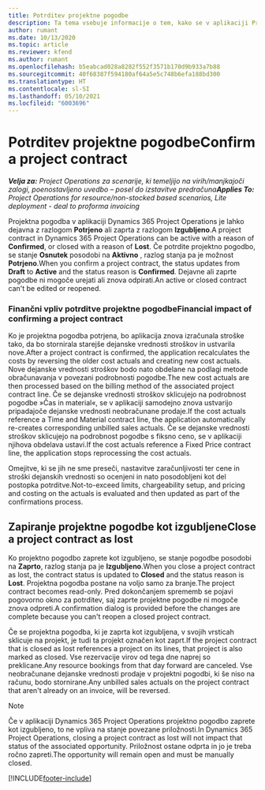```yaml
---
title: Potrditev projektne pogodbe
description: Ta tema vsebuje informacije o tem, kako se v aplikaciji Project Operations potrdi pogodbo.
author: rumant
ms.date: 10/13/2020
ms.topic: article
ms.reviewer: kfend
ms.author: rumant
ms.openlocfilehash: b5eabcad028a8282f552f3571b170d9b933a7b88
ms.sourcegitcommit: 40f68387f594180af64a5e5c748b6efa188bd300
ms.translationtype: HT
ms.contentlocale: sl-SI
ms.lasthandoff: 05/10/2021
ms.locfileid: "6003696"
---
```

# <a name="confirm-a-project-contract"></a><span data-ttu-id="3e80e-103">Potrditev projektne pogodbe</span><span class="sxs-lookup"><span data-stu-id="3e80e-103">Confirm a project contract</span></span>

<span data-ttu-id="3e80e-104">_**Velja za:** Project Operations za scenarije, ki temeljijo na virih/manjkajoči zalogi, poenostavljeno uvedbo – posel do izstavitve predračuna_</span><span class="sxs-lookup"><span data-stu-id="3e80e-104">_**Applies To:** Project Operations for resource/non-stocked based scenarios, Lite deployment - deal to proforma invoicing_</span></span>

<span data-ttu-id="3e80e-105">Projektna pogodba v aplikaciji Dynamics 365 Project Operations je lahko dejavna z razlogom **Potrjeno** ali zaprta z razlogom **Izgubljeno**.</span><span class="sxs-lookup"><span data-stu-id="3e80e-105">A project contract in Dynamics 365 Project Operations can be active with a reason of **Confirmed**, or closed with a reason of **Lost**.</span></span> <span data-ttu-id="3e80e-106">Če potrdite projektno pogodbo, se stanje **Osnutek** posodobi na **Aktivno** , razlog stanja pa je možnost **Potrjeno**.</span><span class="sxs-lookup"><span data-stu-id="3e80e-106">When you confirm a project contract, the status updates from **Draft** to **Active** and the status reason is **Confirmed**.</span></span> <span data-ttu-id="3e80e-107">Dejavne ali zaprte pogodbe ni mogoče urejati ali znova odpirati.</span><span class="sxs-lookup"><span data-stu-id="3e80e-107">An active or closed contract can't be edited or reopened.</span></span> 

### <a name="financial-impact-of-confirming-a-project-contract"></a><span data-ttu-id="3e80e-108">Finančni vpliv potrditve projektne pogodbe</span><span class="sxs-lookup"><span data-stu-id="3e80e-108">Financial impact of confirming a project contract</span></span>

<span data-ttu-id="3e80e-109">Ko je projektna pogodba potrjena, bo aplikacija znova izračunala stroške tako, da bo stornirala starejše dejanske vrednosti stroškov in ustvarila nove.</span><span class="sxs-lookup"><span data-stu-id="3e80e-109">After a project contract is confirmed, the application recalculates the costs by reversing the older cost actuals and creating new cost actuals.</span></span> <span data-ttu-id="3e80e-110">Nove dejanske vrednosti stroškov bodo nato obdelane na podlagi metode obračunavanja v povezani podrobnosti pogodbe.</span><span class="sxs-lookup"><span data-stu-id="3e80e-110">The new cost actuals are then processed based on the billing method of the associated project contract line.</span></span> <span data-ttu-id="3e80e-111">Če se dejanske vrednosti stroškov sklicujejo na podrobnost pogodbe »Čas in material«, se v aplikaciji samodejno znova ustvarijo pripadajoče dejanske vrednosti neobračunane prodaje.</span><span class="sxs-lookup"><span data-stu-id="3e80e-111">If the cost actuals reference a Time and Material contract line, the application automatically re-creates corresponding unbilled sales actuals.</span></span> <span data-ttu-id="3e80e-112">Če se dejanske vrednosti stroškov sklicujejo na podrobnost pogodbe s fiksno ceno, se v aplikaciji njihova obdelava ustavi.</span><span class="sxs-lookup"><span data-stu-id="3e80e-112">If the cost actuals reference a Fixed Price contract line, the application stops reprocessing the cost actuals.</span></span>

<span data-ttu-id="3e80e-113">Omejitve, ki se jih ne sme preseči, nastavitve zaračunljivosti ter cene in stroški dejanskih vrednosti so ocenjeni in nato posodobljeni kot del postopka potrditve.</span><span class="sxs-lookup"><span data-stu-id="3e80e-113">Not-to-exceed limits, chargeability setup, and pricing and costing on the actuals is evaluated and then updated as part of the confirmations process.</span></span>

## <a name="close-a-project-contract-as-lost"></a><span data-ttu-id="3e80e-114">Zapiranje projektne pogodbe kot izgubljene</span><span class="sxs-lookup"><span data-stu-id="3e80e-114">Close a project contract as lost</span></span>

<span data-ttu-id="3e80e-115">Ko projektno pogodbo zaprete kot izgubljeno, se stanje pogodbe posodobi na **Zaprto**, razlog stanja pa je **Izgubljeno**.</span><span class="sxs-lookup"><span data-stu-id="3e80e-115">When you close a project contract as lost, the contract status is updated to **Closed** and the status reason is **Lost**.</span></span> <span data-ttu-id="3e80e-116">Projektna pogodba postane na voljo samo za branje.</span><span class="sxs-lookup"><span data-stu-id="3e80e-116">The project contract becomes read-only.</span></span> <span data-ttu-id="3e80e-117">Pred dokončanjem sprememb se pojavi pogovorno okno za potrditev, saj zaprte projektne pogodbe ni mogoče znova odpreti.</span><span class="sxs-lookup"><span data-stu-id="3e80e-117">A confirmation dialog is provided before the changes are complete because you can't reopen a closed project contract.</span></span>

<span data-ttu-id="3e80e-118">Če se projektna pogodba, ki je zaprta kot izgubljena, v svojih vrsticah sklicuje na projekt, je tudi ta projekt označen kot zaprt.</span><span class="sxs-lookup"><span data-stu-id="3e80e-118">If the project contract that is closed as lost references a project on its lines, that project is also marked as closed.</span></span> <span data-ttu-id="3e80e-119">Vse rezervacije virov od tega dne naprej so preklicane.</span><span class="sxs-lookup"><span data-stu-id="3e80e-119">Any resource bookings from that day forward are canceled.</span></span> <span data-ttu-id="3e80e-120">Vse neobračunane dejanske vrednosti prodaje v projektni pogodbi, ki še niso na računu, bodo stornirane.</span><span class="sxs-lookup"><span data-stu-id="3e80e-120">Any unbilled sales actuals on the project contract that aren't already on an invoice, will be reversed.</span></span>

> [!NOTE]
> <span data-ttu-id="3e80e-121">Če v aplikaciji Dynamics 365 Project Operations projektno pogodbo zaprete kot izgubljeno, to ne vpliva na stanje povezane priložnosti.</span><span class="sxs-lookup"><span data-stu-id="3e80e-121">In Dynamics 365 Project Operations, closing a project contract as lost will not impact that status of the associated opportunity.</span></span> <span data-ttu-id="3e80e-122">Priložnost ostane odprta in jo je treba ročno zapreti.</span><span class="sxs-lookup"><span data-stu-id="3e80e-122">The opportunity will remain open and must be manually closed.</span></span>


[!INCLUDE[footer-include](../../includes/footer-banner.md)]